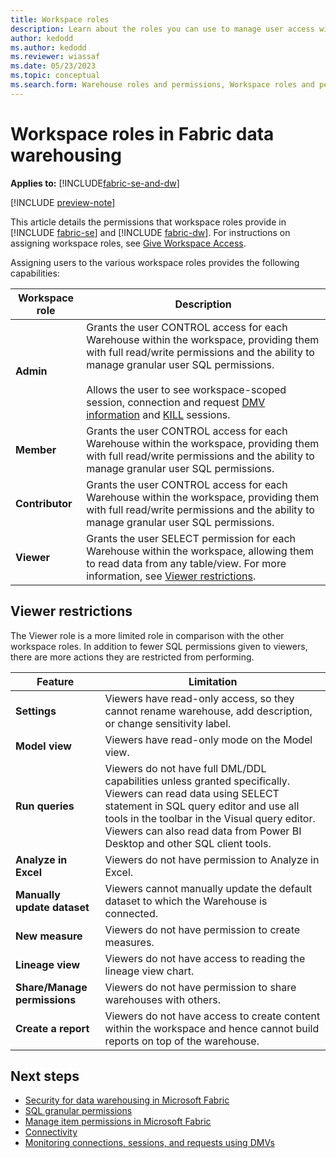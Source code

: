 ```yaml
---
title: Workspace roles
description: Learn about the roles you can use to manage user access within a workspace.
author: kedodd
ms.author: kedodd
ms.reviewer: wiassaf
ms.date: 05/23/2023
ms.topic: conceptual
ms.search.form: Warehouse roles and permissions, Workspace roles and permissions # This article's title should not change. If so, contact engineering.
---
```

# Workspace roles in Fabric data warehousing

**Applies to:** [!INCLUDE[fabric-se-and-dw](includes/applies-to-version/fabric-se-and-dw.md)]

[!INCLUDE [preview-note](../includes/preview-note.md)]

This article details the permissions that workspace roles provide in [!INCLUDE [fabric-se](includes/fabric-se.md)] and [!INCLUDE [fabric-dw](includes/fabric-dw.md)]. For instructions on assigning workspace roles, see [Give Workspace Access](../get-started/give-access-workspaces.md).

Assigning users to the various workspace roles provides the following capabilities:

| Workspace role   |  Description |
|---|---|
|**Admin**|Grants the user CONTROL access for each Warehouse within the workspace, providing them with full read/write permissions and the ability to manage granular user SQL permissions.<br/><br/>Allows the user to see workspace-scoped session, connection and request [DMV information](monitor-using-dmv.md) and [KILL](/sql/t-sql/language-elements/kill-transact-sql?view=fabric&preserve-view=true) sessions.|
|**Member**|Grants the user CONTROL access for each Warehouse within the workspace, providing them with full read/write permissions and the ability to manage granular user SQL permissions.|
|**Contributor**|Grants the user CONTROL access for each Warehouse within the workspace, providing them with full read/write permissions and the ability to manage granular user SQL permissions.|
|**Viewer**|Grants the user SELECT permission for each Warehouse within the workspace, allowing them to read data from any table/view. For more information, see [Viewer restrictions](#viewer-restrictions).|

## Viewer restrictions
The Viewer role is a more limited role in comparison with the other workspace roles.  In addition to fewer SQL permissions given to viewers, there are more actions they are restricted from performing.

| Feature | Limitation |
|---|---|
|**Settings**|Viewers have read-only access, so they cannot rename warehouse, add description, or change sensitivity label.|
|**Model view**|Viewers have read-only mode on the Model view.|
|**Run queries**|Viewers do not have full DML/DDL capabilities unless granted specifically. Viewers can read data using SELECT statement in SQL query editor and use all tools in the toolbar in the Visual query editor. Viewers can also read data from Power BI Desktop and other SQL client tools.|
|**Analyze in Excel**|Viewers do not have permission to Analyze in Excel.|
|**Manually update dataset**|Viewers cannot manually update the default dataset to which the Warehouse is connected.|
|**New measure**|Viewers do not have permission to create measures.|
|**Lineage view**|Viewers do not have access to reading the lineage view chart.|
|**Share/Manage permissions**|Viewers do not have permission to share warehouses with others.|
|**Create a report**|Viewers do not have access to create content within the workspace and hence cannot build reports on top of the warehouse.|

## Next steps

- [Security for data warehousing in Microsoft Fabric](security.md)
- [SQL granular permissions](sql-granular-permissions.md)
- [Manage item permissions in Microsoft Fabric](item-permissions.md)
- [Connectivity](connectivity.md)
- [Monitoring connections, sessions, and requests using DMVs](monitor-using-dmv.md)
